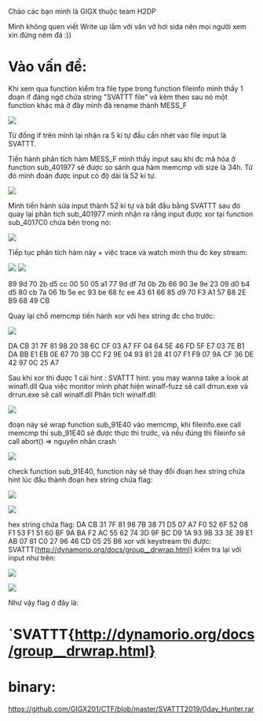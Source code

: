 Chào các bạn mình là GIGX thuộc team H2DP

Mình không quen viết Write up lắm với văn vở hơi sida  nên mọi người xem xin đừng ném đá :))

# Vào vấn đề:

Khi xem qua function kiểm tra file type trong function fileinfo mình thấy 1 đoạn if đáng ngờ chứa string "SVATTT file" và kèm theo sau nó một function khác mà ở đây mình đã rename thành MESS_F

![](https://raw.githubusercontent.com/GIGX201/CTF/master/SVATTT2019/1.png)

Từ đống if trên mình lại nhận ra 5 kí tự đầu cần nhét vào file input là SVATTT.

Tiến hành phân tích hàm MESS_F mình thấy  input sau khi đc mã hóa ở function sub_401977 sẽ được so sánh qua hàm memcmp với size là 34h. Từ đó mình đoán được input có độ dài là 52 kí tự.

![](https://raw.githubusercontent.com/GIGX201/CTF/master/SVATTT2019/2.png)

Mình tiến hành sửa input thành 52 kí tự và bắt đầu bằng SVATTT sau đó quay lại phân tích sub_401977 mình nhận ra rằng input được xor tại function sub_4017C0 chứa bên trong nó:

![](https://raw.githubusercontent.com/GIGX201/CTF/master/SVATTT2019/3.png)

Tiếp tục phân tích hàm này + việc trace và watch mình thu đc key stream:	

![](https://raw.githubusercontent.com/GIGX201/CTF/master/SVATTT2019/4.png)
![](https://raw.githubusercontent.com/GIGX201/CTF/master/SVATTT2019/5.png)

89 9d 70 2b d5 cc 00 50 05 a1 77 9d df 7d 0b 2b 66 90 3e 9e 23 09 d0 b4 d5 80 cb 7a 06 1b 5e ec 93 be 68 fc ee 43 61 66 85 d9 70 F3 A1 57 B8 2E B9 68 49 CB

Quay lại chỗ memcmp tiến hành xor với hex string đc cho trước: 

![](https://raw.githubusercontent.com/GIGX201/CTF/master/SVATTT2019/6.png)

DA CB 31 7F 81 98 20 38 6C CF 03 A7 FF 04 64 5E 46 FD 5F E7 03 7E B1 DA BB E1 EB 0E 67 70 3B CC F2 9E 04 93 81 28 41 07 F1 F9 07 9A CF 36 DE 42 97 0C 25 A7

Sau khi xor thì được  1 cái hint :
SVATTT hint: you may wanna take a look at winafl.dll
Qua việc monitor mình phát hiện winalf-fuzz sẽ call drrun.exe và drrun.exe sẽ call winalf.dll
Phân tích winalf.dll:

![](https://raw.githubusercontent.com/GIGX201/CTF/master/SVATTT2019/7.png)

đoạn này sẽ wrap function sub_91E40 vào memcmp,  khi fileinfo.exe call memcmp thì sub_91E40 sẽ được thực thi trước, và nếu đúng thì fileinfo sẽ call abort() => nguyên nhân crash

![](https://raw.githubusercontent.com/GIGX201/CTF/master/SVATTT2019/8.png)

check function sub_91E40, function này sẽ thay đổi đoạn hex string chứa hint lúc đầu thành đoạn hex string chứa flag:

![](https://raw.githubusercontent.com/GIGX201/CTF/master/SVATTT2019/9.png)

![](https://raw.githubusercontent.com/GIGX201/CTF/master/SVATTT2019/10.png)

 hex string chứa flag:
DA CB 31 7F 81 98 7B 38 71 D5 07 A7 F0 52 6F 52 08 F1 53 F1 51 60 BF 9A BA F2 AC 55 62 74 3D 9F BC D9 1A 93 9B 33 3E 39 E1 AB 07 81 C0 27 96 46 CD 05 25 B6
xor với keystream thì được: 
SVATTT{http://dynamorio.org/docs/group__drwrap.html}
kiểm tra lại với input như trên:

![](https://raw.githubusercontent.com/GIGX201/CTF/master/SVATTT2019/11.png)

![](https://raw.githubusercontent.com/GIGX201/CTF/master/SVATTT2019/12.png)

Như vậy flag ở đây là: 
# `SVATTT{http://dynamorio.org/docs/group__drwrap.html}

# binary:

https://github.com/GIGX201/CTF/blob/master/SVATTT2019/0day_Hunter.rar
